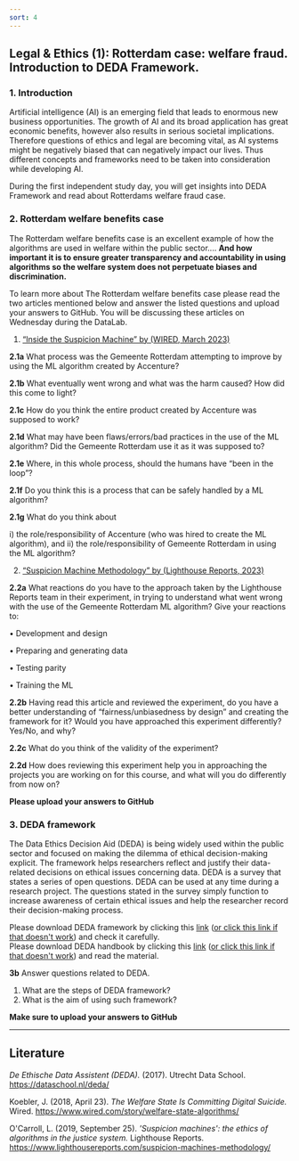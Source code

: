 ```yaml
---
sort: 4
---
```


## __Legal & Ethics (1): Rotterdam case: welfare fraud. Introduction to DEDA Framework.__

### 1. Introduction

Artificial intelligence (AI) is an emerging field that leads to enormous new business opportunities. The growth of AI and its broad application has great economic benefits, however also results in serious societal implications.   Therefore questions of ethics and legal are becoming vital, as AI systems might be negatively biased that can negatively impact our lives. Thus different concepts and frameworks need to be taken into consideration while developing AI.

During the first independent study day, you will get insights into DEDA Framework and read about Rotterdams welfare fraud case. 

### 2. Rotterdam welfare benefits case

The Rotterdam welfare benefits case is an excellent example of how the algorithms are used in welfare within the public sector.... __And how important it is to ensure greater transparency and accountability in using algorithms so the welfare system does not perpetuate biases and discrimination.__

To learn more about The Rotterdam welfare benefits case please read the two articles mentioned below and answer the listed questions and upload your answers to GitHub. You will be discussing these articles on Wednesday during the DataLab.

1. [“Inside the Suspicion Machine” by (WIRED, March 2023)](https://www.wired.com/story/welfare-state-algorithms/)

__2.1a__ What process was the Gemeente Rotterdam attempting to improve by using the ML algorithm created by Accenture?

__2.1b__ What eventually went wrong and what was the harm caused? How did this come to light?

__2.1c__ How do you think the entire product created by Accenture was supposed to work? 

__2.1d__ What may have been flaws/errors/bad practices in the use of the ML algorithm? Did the Gemeente Rotterdam use it as it was supposed to?

__2.1e__	Where, in this whole process, should the humans have “been in the loop”?

__2.1f__	Do you think this is a process that can be safely handled by a ML algorithm?

__2.1g__	What do you think about 

i) the role/responsibility of Accenture (who was hired to create the ML algorithm), and ii) the role/responsibility of Gemeente Rotterdam in using the ML algorithm?


2. [“Suspicion Machine Methodology” by (Lighthouse Reports, 2023)](https://www.lighthousereports.com/suspicion-machines-methodology/)

__2.2a__ What reactions do you have to the approach taken by the Lighthouse Reports team in their experiment, in trying to understand what went wrong with the use of the Gemeente Rotterdam ML algorithm? Give your reactions to:

•	Development and design

•	Preparing and generating data

•	Testing parity

•	Training the ML

__2.2b__ Having read this article and reviewed the experiment, do you have a better understanding of “fairness/unbiasedness by design” and creating the framework for it? Would you have approached this experiment differently? Yes/No, and why?

__2.2c__ What do you think of the validity of the experiment?

__2.2d__ How does reviewing this experiment help you in approaching the projects you are working on for this course, and what will you do differently from now on?

__Please upload your answers to GitHub__
 
### 3. DEDA framework

The Data Ethics Decision Aid (DEDA) is being widely used within the public sector and focused on making the dilemma of ethical decision-making explicit. The framework helps researchers reflect and justify their data-related decisions on ethical issues concerning data. DEDA is a survey that states a series of open questions.  DEDA can be used at any time during a research project. The questions stated in the survey simply function to increase awareness of certain ethical issues and help the researcher record their decision-making process.


Please download DEDA framework by clicking this [link](.\images\DEDAWorksheet_ENG.pdf) ([or click this link if that doesn't work](https://github.com/BredaUniversityADSAI/ADS-AI/blob/06535a8168abadbfc0bf33d37da417baf78480bd/docs/Study%20Content/Digital%20Transformation/images/DEDAWorksheet_ENG.pdf)) and check it carefully. <br>
Please download DEDA handbook by clicking this [link](.\images\DEDA-Handbook-ENG-V3.1-1.pdf) ([or click this link if that doesn't work](https://github.com/BredaUniversityADSAI/ADS-AI/blob/06535a8168abadbfc0bf33d37da417baf78480bd/docs/Study%20Content/Digital%20Transformation/images/DEDA-Handbook-ENG-V3.1-1.pdf)) and read the material.

__3b__ Answer questions related to DEDA.
1. What are the steps of DEDA framework?
2. What is the aim of using such framework?

__Make sure to upload your answers to GitHub__

***

## __Literature__

*De Ethische Data Assistent (DEDA).* (2017). Utrecht Data School. https://dataschool.nl/deda/

Koebler, J. (2018, April 23). *The Welfare State Is Committing Digital Suicide.* Wired. https://www.wired.com/story/welfare-state-algorithms/

O'Carroll, L. (2019, September 25). *'Suspicion machines': the ethics of algorithms in the justice system.* Lighthouse Reports. https://www.lighthousereports.com/suspicion-machines-methodology/